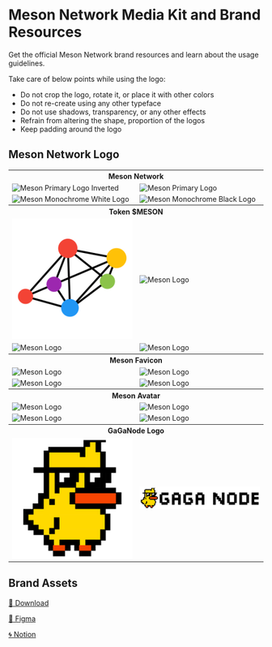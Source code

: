 # Meson Network Media Kit and Brand Resources

Get the official Meson Network brand resources and learn about the usage guidelines.

Take care of below points while using the logo:

- Do not crop the logo, rotate it, or place it with other colors
- Do not re-create using any other typeface
- Do not use shadows, transparency, or any other effects
- Refrain from altering the shape, proportion of the logos
- Keep padding around the logo

## Meson Network Logo

<table>
  <tbody>
    <tr>
      <th colspan="2">Meson Network</th>
    </tr>
    <tr>
    <td><img src="./brand-assets/Meson-Logo/meson-logo-inverted.svg" alt="Meson Primary Logo Inverted" width="250"/></td>
    <td ><img src="./brand-assets/Meson-Logo/meson-logo.svg" alt="Meson Primary Logo" width="250"/></td>
    <tr>
    <td ><img src="./brand-assets/Meson-Logo/meson-logo-monotone-white.svg" alt="Meson Monochrome White Logo" width="250"/></td>
    <td ><img src="./brand-assets/Meson-Logo/meson-logo-monotone-black.svg" alt="Meson Monochrome Black Logo" width="250"/></td>
    </tr>
    <tr>
      <th colspan="2">Token $MESON</th>
    </tr>
    <tr>
    <td><img src="./brand-assets/Meson-Token/meson-token-icon.svg" alt="Meson Logo" width="250"/></td>
    <td><img src="./brand-assets/Meson-Token/meson-token-inverted.svg" alt="Meson Logo" width="250"/></td>
    <tr>
    <td ><img src="./brand-assets/Meson-Token/meson-token-inverted-black.svg" alt="Meson Logo" width="250"/></td>
      <td><img src="./brand-assets/Meson-Token/meson-token-monotone-icon-black.svg" alt="Meson Logo" width="250"/></td>
    </tr>
    <tr>
      <th colspan="2">Meson Favicon</th>
    </tr>
    <tr>
    <td><img src="./brand-assets/Meson-Favicon/meson-favicon.svg" alt="Meson Logo" width="250"/></td>
    <td><img src="./brand-assets/Meson-Favicon/meson-favicon-inverted.svg" alt="Meson Logo" width="250"/></td>
    <tr>
    <td ><img src="./brand-assets/Meson-Favicon/meson-favicon-monotone-black.svg" alt="Meson Logo" width="250"/></td>
    <td ><img src="./brand-assets/Meson-Favicon/meson-favicon-monotone-white.svg" alt="Meson Logo" width="250"/></td>
    </tr>
    <tr>
      <th colspan="2">Meson Avatar</th>
    </tr>
    <tr>
    <td><img src="./brand-assets/Meson-Avatar/meson-avatar.svg" alt="Meson Logo" width="250"/></td>
    <td><img src="./brand-assets/Meson-Avatar/meson-avatar-inverted.svg" alt="Meson Logo" width="250"/></td>
    <tr>
    <td ><img src="./brand-assets/Meson-Avatar/meson-avatar-monotone-white.svg" alt="Meson Logo" width="250"/></td>
    <td><img src="./brand-assets/Meson-Avatar/meson-avatar-monotone-black.svg" alt="Meson Logo" width="250"/></td>
    </tr>
        <tr>
      <th colspan="2">GaGaNode Logo</th>
    </tr>
    <tr>
    <td><img src="./brand-assets/GaGaNode/gaganode-favicon.svg" alt="Meson Logo" width="250"/></td>
    <td><img src="./brand-assets/GaGaNode/gaganode.svg" alt="Meson Logo" width="250"/></td>
    </tr>
  </tbody>
</table>

## Brand Assets

[📂 Download](https://github.com/daqnext/brand-kit/releases/download/1.5/meson-media-kit-1.5.1.zip)

[🤖 Figma](https://www.figma.com/file/GRn2fxGrsJS1ggaus4T3Rv?embed_host=notion&kind=&node-id=5%3A180&viewer=1)

[🌀 Notion](https://mesonnetwork.notion.site/Meson-Network-Brand-Resources-309319eabba64e9f8e18c22b558afd87)
